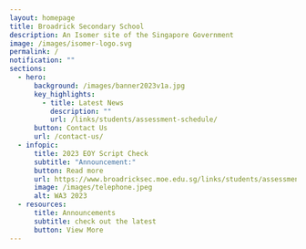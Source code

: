 ```yaml
---
layout: homepage
title: Broadrick Secondary School
description: An Isomer site of the Singapore Government
image: /images/isomer-logo.svg
permalink: /
notification: ""
sections:
  - hero:
      background: /images/banner2023v1a.jpg
      key_highlights:
        - title: Latest News
          description: ""
          url: /links/students/assessment-schedule/
      button: Contact Us
      url: /contact-us/
  - infopic:
      title: 2023 EOY Script Check
      subtitle: "Announcement:"
      button: Read more
      url: https://www.broadricksec.moe.edu.sg/links/students/assessment-schedule/
      image: /images/telephone.jpeg
      alt: WA3 2023
  - resources:
      title: Announcements
      subtitle: check out the latest
      button: View More
---
```

